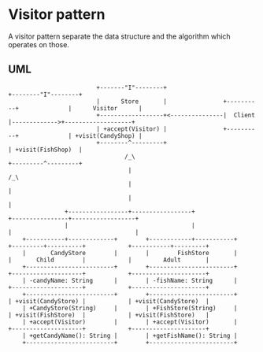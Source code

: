 # Visitor pattern #
A visitor pattern separate the data structure and the algorithm which operates on those.

## UML ##

                             +-------"I"--------+                                          +--------"I"--------+
                             |      Store       |                +----------+              |      Visitor      |
                             +------------------+<---------------|  Client  |------------->+-------------------+
                             | +accept(Visitor) |                +----------+              | +visit(CandyShop) |
                             +--------^---------+                                          | +visit(FishShop)  |
                                     /_\                                                   +---------^---------+
                                      |                                                             /_\
                                      |                                                              |
                                      |                                                              |
                    +-----------------+-----------------+                           +----------------+------------------+
                    |                                   |                           |                                   |
        +-----------+-------------+        +------------+-----------+     +---------+----------+            +-----------+---------+
        |       CandyStore        |        |        FishStore       |     |       Child        |            |         Adult       |
        +-------------------------+        +------------------------+     +--------------------+            +---------------------+
        | -candyName: String      |        | -fishName: String      |     +--------------------+            +---------------------+
        +-------------------------+        +------------------------+     | +visit(CandyStore) |            | +visit(CandyStore)  |
        | +CandyStore(String)     |        | +FishStore(String)     |     | +visit(FishStore)  |            | +visit(FishStore)   |
        | +accept(Visitor)        |        | +accept(Visitor)       |     +--------------------+            +---------------------+
        | +getCandyName(): String |        | +getFishName(): String |
        +-------------------------+        +------------------------+
